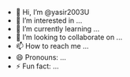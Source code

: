 - 👋 Hi, I’m @yasir2003U
- 👀 I’m interested in ...
- 🌱 I’m currently learning ...
- 💞️ I’m looking to collaborate on ...
- 📫 How to reach me ...
- 😄 Pronouns: ...
- ⚡ Fun fact: ...

<!---
yasir2003U/yasir2003U is a ✨ special ✨ repository because its `README.md` (this file) appears on your GitHub profile.
You can click the Preview link to take a look at your changes.
--->
